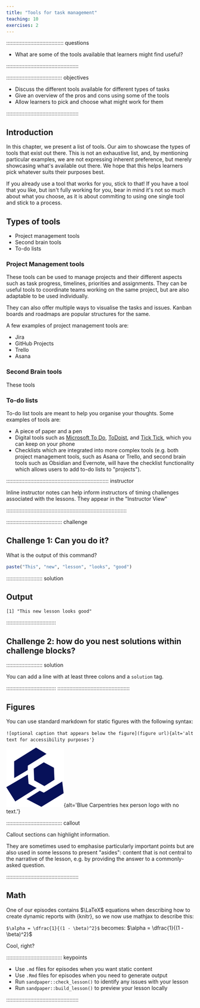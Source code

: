 ```yaml
---
title: "Tools for task management"
teaching: 10
exercises: 2
---
```


:::::::::::::::::::::::::::::::::::::: questions 

- What are some of the tools available that learners might find useful?

::::::::::::::::::::::::::::::::::::::::::::::::

::::::::::::::::::::::::::::::::::::: objectives

- Discuss the different tools available for different types of tasks
- Give an overview of the pros and cons using some of the tools
- Allow learners to pick and choose what might work for them

::::::::::::::::::::::::::::::::::::::::::::::::

## Introduction

In this chapter, we present a list of tools. Our aim to showcase the types of tools that exist out there. This is not an exhaustive list, and, by mentioning particular examples, we are not expressing inherent preference, but merely showcasing what's available out there. We hope that this helps learners pick whatever suits their purposes best.

If you already use a tool that works for you, stick to that! If you have a tool that you like, but isn't fully working for you, bear in mind it's not so much about what you choose, as it is about commiting to using one single tool and stick to a process. 

## Types of tools

- Project management tools
- Second brain tools
- To-do lists


### Project Management tools

These tools can be used to manage projects and their different aspects such as task progress, timelines, priorities and assignments. They can be useful tools to coordinate teams working on the same project, but are also adaptable to be used individually.

They can also offer multiple ways to visualise the tasks and issues. Kanban boards and roadmaps are popular structures for the same.

A few examples of project management tools are:

- Jira
- GitHub Projects
- Trello
- Asana

### Second Brain tools

These tools 


### To-do lists

To-do list tools are meant to help you organise your thoughts. Some examples of tools are:

- A piece of paper and a pen 
- Digital tools such as [Microsoft To Do]((https://to-do.office.com/tasks/)), [ToDoist]((https://todoist.com/home)), and [Tick Tick]((https://ticktick.com/)), which you can keep on your phone
- Checklists which are integrated into more complex tools (e.g. both project management tools, such as Asana or Trello, and second brain tools such as Obsidian and Evernote, will have the checklist functionality which allows users to add to-do lists to "projects").


:::::::::::::::::::::::::::::::::::::::::::::::::::::::::::::::::::: instructor

Inline instructor notes can help inform instructors of timing challenges
associated with the lessons. They appear in the "Instructor View"

::::::::::::::::::::::::::::::::::::::::::::::::::::::::::::::::::::::::::::::::

::::::::::::::::::::::::::::::::::::: challenge 

## Challenge 1: Can you do it?

What is the output of this command?

```r
paste("This", "new", "lesson", "looks", "good")
```

:::::::::::::::::::::::: solution 

## Output
 
```output
[1] "This new lesson looks good"
```

:::::::::::::::::::::::::::::::::


## Challenge 2: how do you nest solutions within challenge blocks?

:::::::::::::::::::::::: solution 

You can add a line with at least three colons and a `solution` tag.

:::::::::::::::::::::::::::::::::
::::::::::::::::::::::::::::::::::::::::::::::::

## Figures

You can use standard markdown for static figures with the following syntax:

`![optional caption that appears below the figure](figure url){alt='alt text for
accessibility purposes'}`

![You belong in The Carpentries!](https://raw.githubusercontent.com/carpentries/logo/master/Badge_Carpentries.svg){alt='Blue Carpentries hex person logo with no text.'}

::::::::::::::::::::::::::::::::::::: callout

Callout sections can highlight information.

They are sometimes used to emphasise particularly important points
but are also used in some lessons to present "asides": 
content that is not central to the narrative of the lesson,
e.g. by providing the answer to a commonly-asked question.

::::::::::::::::::::::::::::::::::::::::::::::::


## Math

One of our episodes contains $\LaTeX$ equations when describing how to create
dynamic reports with {knitr}, so we now use mathjax to describe this:

`$\alpha = \dfrac{1}{(1 - \beta)^2}$` becomes: $\alpha = \dfrac{1}{(1 - \beta)^2}$

Cool, right?

::::::::::::::::::::::::::::::::::::: keypoints 

- Use `.md` files for episodes when you want static content
- Use `.Rmd` files for episodes when you need to generate output
- Run `sandpaper::check_lesson()` to identify any issues with your lesson
- Run `sandpaper::build_lesson()` to preview your lesson locally

::::::::::::::::::::::::::::::::::::::::::::::::

[r-markdown]: https://rmarkdown.rstudio.com/
